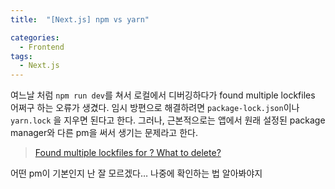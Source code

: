 ```yaml
---
title:  "[Next.js] npm vs yarn"

categories:
  - Frontend
tags:
  - Next.js
---
```


여느날 처럼 `npm run dev`를 쳐서 로컬에서 디버깅하다가 found multiple lockfiles 어쩌구 하는 오류가 생겼다. 임시 방편으로 해결하려면 `package-lock.json`이나 `yarn.lock` 을 지우면 된다고 한다. 그러나, 근본적으로는 앱에서 원래 설정된 package manager와 다른 pm을 써서 생기는 문제라고 한다.

> [Found multiple lockfiles for ? What to delete?](https://stackoverflow.com/questions/72220813/found-multiple-lockfiles-for-what-to-delete)

어떤 pm이 기본인지 난 잘 모르겠다… 나중에 확인하는 법 알아봐야지